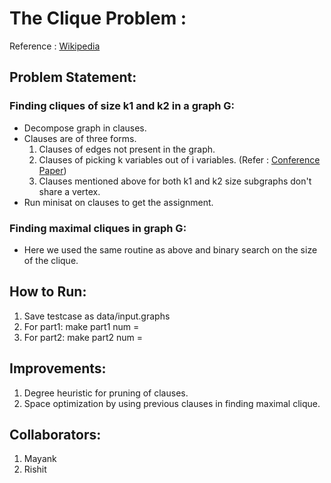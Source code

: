 # The Clique Problem :
Reference : [Wikipedia](https://en.wikipedia.org/wiki/Clique_problem)

## Problem Statement:
### Finding cliques of size k1 and k2 in a graph G:
  - Decompose graph in clauses.
  - Clauses are of three forms.
    1) Clauses of edges not present in the graph.
    2) Clauses of picking k variables out of i variables.  (Refer : [Conference Paper](mapleconference.pdf))
    3) Clauses mentioned above for both k1 and k2 size subgraphs don't share a vertex.
  - Run minisat on clauses to get the assignment.

### Finding maximal cliques in graph G:
  - Here we used the same routine as above and binary search on the size of the clique.

## How to Run:
1) Save testcase as data/input<num>.graphs
2) For part1: make part1 num = <num>
3) For part2: make part2 num = <num>

## Improvements:
1) Degree heuristic for pruning of clauses.
2) Space optimization by using previous clauses in finding maximal clique.

## Collaborators:
1) Mayank
2) Rishit
